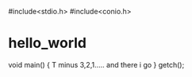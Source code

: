 #include<stdio.h>
#include<conio.h>
# hello_world
void main()
{
  T minus 3,2,1.....
  and there i go
}
getch();

